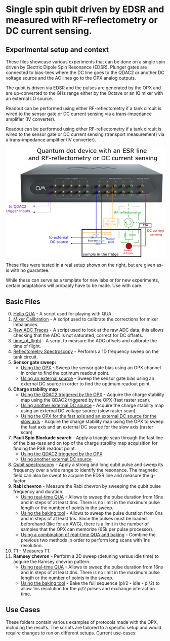 # Single spin qubit driven by EDSR and measured with RF-reflectometry or DC current sensing.

## Experimental setup and context


These files showcase various experiments that can be done on a single spin driven by Electric Dipole Spin Resonance (EDSR).
Plunger gates are connected to bias-tees where the DC line goes to the QDAC2 or another DC voltage source and the AC 
lines go to the OPX analog outputs.

The qubit is driven via EDSR and the pulses are generated by the OPX and are up-converted to the GHz range either by 
the Octave or an IQ mixer with an external LO source.

Readout can be performed using either RF-reflectometry if a tank circuit is wired to the sensor gate or DC current sensing via a trans-impedance amplifier (IV converter).

Readout can be performed using either RF-reflectometry if a tank circuit is wired to the sensor gate or DC current 
sensing (transport measurement) via a trans-impedance amplifier (IV converter).

<img align="center" src="schematic.PNG" alt="drawing" width="800"/>

These files were tested in a real setup shown on the right, but are given as-is with no guarantee.

While these can serve as a template for new labs or for new experiments, certain adaptations will probably have to be 
made. Use with care.

## Basic Files
0. [Hello QUA](00_hello_qua.py) - A script used for playing with QUA.
1. [Mixer Calibration](01_manual_mixer_calibration.py) - A script used to calibrate the corrections for mixer imbalances.
2. [Raw ADC Traces](02_raw_adc_traces.py) - A script used to look at the raw ADC data, this allows checking that the ADC 
is not saturated, correct for DC offsets.
3. [time_of_flight](03_time_of_flight_RF.py) - A script to measure the ADC offsets and calibrate the time of flight.
4. [Reflectometry Spectroscopy](04_reflectometry_spectroscopy.py) - Performs a 1D frequency sweep on the tank circuit.
5. **Sensor gate sweep:**
    * [Using the OPX](05_sensor_gate_sweep_OPX.py) - Sweep the sensor gate bias using an OPX channel in order to find the optimum readout point.
    * [Using an external source](05_sensor_gate_sweep_DC_source.py) - Sweep the sensor gate bias using an external DC source in order to find the optimum readout point.
6. **Charge stability map**
    * [Using the QDAC2 triggered by the OPX](06_charge_stability_map_with_triggered_qdac2.py) - Acquire the charge stability map using the QDAC2 triggered by the OPX (fast raster scan).
    * [Using another external DC source](06_charge_stability_map_external_dc_source.py) - Acquire the charge stability map using an external DC voltage source (slow raster scan).
    * [Using the OPX for the fast axis and an external DC source for the slow axis](06_charge_stability_map_opx_and_dc_source.py) - Acquire the charge stability map using the OPX to sweep the fast axis and an external DC source for the slow axis (raster scan).
7. **Pauli Spin Blockade search** - Apply a triangle scan through the fast line of the bias-tess and on top of the charge stability map acquisition for finding the PSB readout point.
    * [Using the QDAC2 triggered by the OPX](07_PSB_search_qdac2_triggered.py)
    * [Using another external DC source](07_PSB_search_external_dc_source.py)
8. [Qubit spectroscopy](08_qubit_spectroscopy.py) - Apply a strong and long qubit pulse and sweep its frequency over a wide range to identify the resonance. The magnetic field can also be swept to acquire the EDSR line and measure the g-factor.
9. **Rabi chevron** - Measure the Rabi chevron by sweeping the qubit pulse frequency and duration. 
    * [Using real-time QUA](09a_rabi_chevron_qua.py) - Allows to sweep the pulse duration from 16ns and in steps of at least 4ns. There is no limit in the maximum pulse length or the number of points in the sweep.
    * [Using the baking tool](09b_rabi_chevron_baking.py) - Allows to sweep the pulse duration from 0ns and in steps of at least 1ns. Since the pulses must be loaded beforehand (like for an AWG), there is a limit in the number of samples that the OPX can memorize (65k per pulse processor).
    * [Using a combination of real-time QUA and baking](09c_rabi_chevron_baking+qua.py) - Combine the previous two methods in order to perform long scans with 1ns resolution.
11. [T1](10_T1.py) - Measures T1.
12. **Ramsey chevron** - Perform a 2D sweep (detuning versus idle time) to acquire the Ramsey chevron pattern.
    * [Using real-time QUA](11a_ramsey_chevron_4ns.py) - Allows to sweep the pulse duration from 16ns and in steps of at least 4ns. There is no limit in the maximum pulse length or the number of points in the sweep.
    * [Using the baking tool](11b_ramsey_chevron_full_baking.py) - Bake the full sequence (pi/2 - idle - pi/2) to allow 1ns resolution for the pi/2 pulses and exchange interaction time.

## Use Cases

These folders contain various examples of protocols made with the OPX, including the results. The scripts are tailored to
a specific setup and would require changes to run on different setups. Current use-cases:
